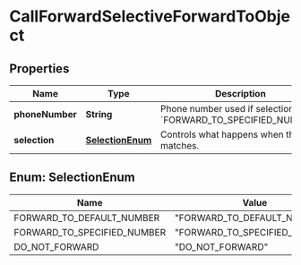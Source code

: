 <!--  Copyright 2025 Cisco Systems Inc.

Permission is hereby granted, free of charge, to any person obtaining a copy
of this software and associated documentation files (the "Software"), to deal
in the Software without restriction, including without limitation the rights
to use, copy, modify, merge, publish, distribute, sublicense, and/or sell
copies of the Software, and to permit persons to whom the Software is
furnished to do so, subject to the following conditions:

The above copyright notice and this permission notice shall be included in
all copies or substantial portions of the Software.

THE SOFTWARE IS PROVIDED "AS IS", WITHOUT WARRANTY OF ANY KIND, EXPRESS OR
IMPLIED, INCLUDING BUT NOT LIMITED TO THE WARRANTIES OF MERCHANTABILITY,
FITNESS FOR A PARTICULAR PURPOSE AND NONINFRINGEMENT. IN NO EVENT SHALL THE
AUTHORS OR COPYRIGHT HOLDERS BE LIABLE FOR ANY CLAIM, DAMAGES OR OTHER
LIABILITY, WHETHER IN AN ACTION OF CONTRACT, TORT OR OTHERWISE, ARISING FROM,
OUT OF OR IN CONNECTION WITH THE SOFTWARE OR THE USE OR OTHER DEALINGS IN
THE SOFTWARE.-->


# CallForwardSelectiveForwardToObject


## Properties

| Name | Type | Description | Notes |
|------------ | ------------- | ------------- | -------------|
|**phoneNumber** | **String** | Phone number used if selection is &#x60;FORWARD_TO_SPECIFIED_NUMBER&#x60;. |  [optional] |
|**selection** | [**SelectionEnum**](#SelectionEnum) | Controls what happens when the rule matches. |  |



## Enum: SelectionEnum

| Name | Value |
|---- | -----|
| FORWARD_TO_DEFAULT_NUMBER | &quot;FORWARD_TO_DEFAULT_NUMBER&quot; |
| FORWARD_TO_SPECIFIED_NUMBER | &quot;FORWARD_TO_SPECIFIED_NUMBER&quot; |
| DO_NOT_FORWARD | &quot;DO_NOT_FORWARD&quot; |



